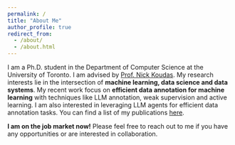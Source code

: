```yaml
---
permalink: /
title: "About Me"
author_profile: true
redirect_from: 
  - /about/
  - /about.html
---
```


I am a Ph.D. student in the Department of Computer Science at the University of Toronto. I am advised by [Prof. Nick Koudas](https://www.cs.toronto.edu/~koudas/). My research interests lie in the intersection of **machine learning, data science and data systems**. My recent work focus on **efficient data annotation for machine learning** with techniques like LLM annotation, weak supervision and active learning. 
I am also interested in leveraging LLM agents for efficient data annotation tasks. You can find a list of my publications [here](/publications/).

**I am on the job market now!** Please feel free to reach out to me if you have any opportunities or are interested in collaboration.
